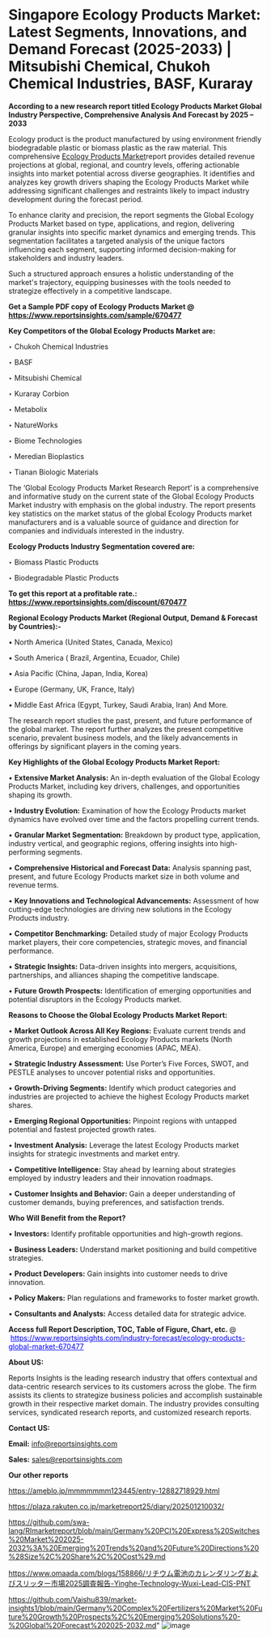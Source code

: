 # Singapore Ecology Products Market: Latest Segments, Innovations, and Demand Forecast (2025-2033) | Mitsubishi Chemical, Chukoh Chemical Industries, BASF, Kuraray

<strong>According to a new research report titled Ecology Products Market Global Industry Perspective, Comprehensive Analysis And Forecast by 2025 – 2033</strong>

Ecology product is the product manufactured by using environment friendly biodegradable plastic or biomass plastic as the raw material. This comprehensive <a href=https://www.reportsinsights.com/sample/670477>Ecology Products Market</a>report provides detailed revenue projections at global, regional, and country levels, offering actionable insights into market potential across diverse geographies. It identifies and analyzes key growth drivers shaping the Ecology Products Market while addressing significant challenges and restraints likely to impact industry development during the forecast period.

To enhance clarity and precision, the report segments the Global Ecology Products Market based on type, applications, and region, delivering granular insights into specific market dynamics and emerging trends. This segmentation facilitates a targeted analysis of the unique factors influencing each segment, supporting informed decision-making for stakeholders and industry leaders.

Such a structured approach ensures a holistic understanding of the market's trajectory, equipping businesses with the tools needed to strategize effectively in a competitive landscape.

<strong>Get a Sample PDF copy of Ecology Products Market </strong><strong>@<a href=https://www.reportsinsights.com/sample/670477 style=color:#0000ff;> https://www.reportsinsights.com/sample/670477</a></strong></font>

<strong>Key Competitors of the Global Ecology Products Market are:</strong>

‣ Chukoh Chemical Industries

‣ BASF

‣ Mitsubishi Chemical

‣ Kuraray Corbion

‣ Metabolix

‣ NatureWorks

‣ Biome Technologies

‣ Meredian Bioplastics

‣ Tianan Biologic Materials

The ‘Global Ecology Products Market Research Report’ is a comprehensive and informative study on the current state of the Global Ecology Products Market industry with emphasis on the global industry. The report presents key statistics on the market status of the global Ecology Products market manufacturers and is a valuable source of guidance and direction for companies and individuals interested in the industry.

<strong>Ecology Products Industry Segmentation covered are:</strong>

‣ Biomass Plastic Products

‣ Biodegradable Plastic Products

<strong>To get this report at a profitable rate.: <a href=https://www.reportsinsights.com/discount/670477 style=color:#0000ff;>https://www.reportsinsights.com/discount/670477</a></strong></font>

<strong>Regional Ecology Products Market (Regional Output, Demand &amp; Forecast by Countries):-</strong>

• North America (United States, Canada, Mexico)

• South America ( Brazil, Argentina, Ecuador, Chile)

• Asia Pacific (China, Japan, India, Korea)

• Europe (Germany, UK, France, Italy)

• Middle East Africa (Egypt, Turkey, Saudi Arabia, Iran) And More.

The research report studies the past, present, and future performance of the global market. The report further analyzes the present competitive scenario, prevalent business models, and the likely advancements in offerings by significant players in the coming years.

<strong>Key Highlights of the Global Ecology Products Market Report:</strong>

• <strong>Extensive Market Analysis:</strong> An in-depth evaluation of the Global Ecology Products Market, including key drivers, challenges, and opportunities shaping its growth.

• <strong>Industry Evolution:</strong> Examination of how the Ecology Products market dynamics have evolved over time and the factors propelling current trends.

• <strong>Granular Market Segmentation:</strong> Breakdown by product type, application, industry vertical, and geographic regions, offering insights into high-performing segments.

• <strong>Comprehensive Historical and Forecast Data:</strong> Analysis spanning past, present, and future Ecology Products market size in both volume and revenue terms.

• <strong>Key Innovations and Technological Advancements:</strong> Assessment of how cutting-edge technologies are driving new solutions in the Ecology Products industry.

• <strong>Competitor Benchmarking:</strong> Detailed study of major Ecology Products market players, their core competencies, strategic moves, and financial performance.

• <strong>Strategic Insights:</strong> Data-driven insights into mergers, acquisitions, partnerships, and alliances shaping the competitive landscape.

• <strong>Future Growth Prospects:</strong> Identification of emerging opportunities and potential disruptors in the Ecology Products market.

<strong>Reasons to Choose the Global Ecology Products Market Report:</strong>

• <strong>Market Outlook Across All Key Regions:</strong> Evaluate current trends and growth projections in established Ecology Products markets (North America, Europe) and emerging economies (APAC, MEA).

• <strong>Strategic Industry Assessment:</strong> Use Porter’s Five Forces, SWOT, and PESTLE analyses to uncover potential risks and opportunities.

• <strong>Growth-Driving Segments:</strong> Identify which product categories and industries are projected to achieve the highest Ecology Products market shares.

• <strong>Emerging Regional Opportunities:</strong> Pinpoint regions with untapped potential and fastest projected growth rates.

• <strong>Investment Analysis:</strong> Leverage the latest Ecology Products market insights for strategic investments and market entry.

• <strong>Competitive Intelligence:</strong> Stay ahead by learning about strategies employed by industry leaders and their innovation roadmaps.

• <strong>Customer Insights and Behavior:</strong> Gain a deeper understanding of customer demands, buying preferences, and satisfaction trends.

<strong>Who Will Benefit from the Report?</strong>

• <strong>Investors:</strong> Identify profitable opportunities and high-growth regions.

• <strong>Business Leaders:</strong> Understand market positioning and build competitive strategies.

• <strong>Product Developers:</strong> Gain insights into customer needs to drive innovation.

• <strong>Policy Makers:</strong> Plan regulations and frameworks to foster market growth.

• <strong>Consultants and Analysts:</strong> Access detailed data for strategic advice.
</ul>
<strong>Access full Report Description, TOC, Table of Figure, Chart, etc. </strong>@  <a href=https://www.reportsinsights.com/industry-forecast/ecology-products-global-market-670477 style=color:#0000ff;>https://www.reportsinsights.com/industry-forecast/ecology-products-global-market-670477</a></font>

<strong><strong>About US</strong>:</strong>

Reports Insights is the leading research industry that offers contextual and data-centric research services to its customers across the globe. The firm assists its clients to strategize business policies and accomplish sustainable growth in their respective market domain. The industry provides consulting services, syndicated research reports, and customized research reports.

<strong>Contact US:</strong>

<p class=""""><b>Email:</b> <a href=mailto:info@reportsinsights.com>info@reportsinsights.com</a></p>
<p class=""""><b>Sales:</b> <a href=mailto:sales@reportsinsights.com>sales@reportsinsights.com</a></p>

<strong>Our other reports</strong>

<a href=https://ameblo.jp/mmmmmmm123445/entry-12882718929.html>https://ameblo.jp/mmmmmmm123445/entry-12882718929.html</a>

<a href=https://plaza.rakuten.co.jp/marketreport25/diary/202501210032/>https://plaza.rakuten.co.jp/marketreport25/diary/202501210032/</a>

<a href=https://github.com/swa-lang/RImarketreport/blob/main/Germany%20PCI%20Express%20Switches%20Market%202025-2032%3A%20Emerging%20Trends%20and%20Future%20Directions%20%28Size%2C%20Share%2C%20Cost%29.md>https://github.com/swa-lang/RImarketreport/blob/main/Germany%20PCI%20Express%20Switches%20Market%202025-2032%3A%20Emerging%20Trends%20and%20Future%20Directions%20%28Size%2C%20Share%2C%20Cost%29.md</a>

<a href=https://www.omaada.com/blogs/158866/リチウム電池のカレンダリングおよびスリッター市場2025調査報告-Yinghe-Technology-Wuxi-Lead-CIS-PNT>https://www.omaada.com/blogs/158866/リチウム電池のカレンダリングおよびスリッター市場2025調査報告-Yinghe-Technology-Wuxi-Lead-CIS-PNT</a>

<a href=https://github.com/Vaishu839/market-insights1/blob/main/Germany%20Complex%20Fertilizers%20Market%20Future%20Growth%20Prospects%2C%20Emerging%20Solutions%20-%20Global%20Forecast%202025-2032.md>https://github.com/Vaishu839/market-insights1/blob/main/Germany%20Complex%20Fertilizers%20Market%20Future%20Growth%20Prospects%2C%20Emerging%20Solutions%20-%20Global%20Forecast%202025-2032.md</a>"
![image](https://github.com/user-attachments/assets/05f405c7-0d0d-4425-ae08-c7c6e05c234a)

